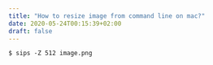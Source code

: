 ```yaml
---
title: "How to resize image from command line on mac?"
date: 2020-05-24T00:15:39+02:00
draft: false
---
```


```
$ sips -Z 512 image.png
```
